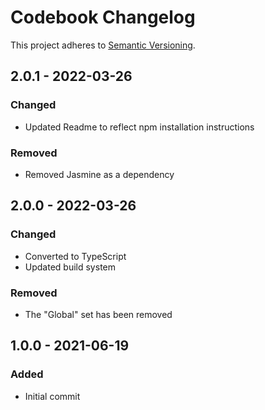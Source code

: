 # Codebook Changelog

This project adheres to [Semantic Versioning](https://semver.org/spec/v2.0.0.html).

## 2.0.1 - 2022-03-26

### Changed

* Updated Readme to reflect npm installation instructions

### Removed

* Removed Jasmine as a dependency

## 2.0.0 - 2022-03-26

### Changed

* Converted to TypeScript
* Updated build system

### Removed

* The "Global" set has been removed

## 1.0.0 - 2021-06-19

### Added

* Initial commit
